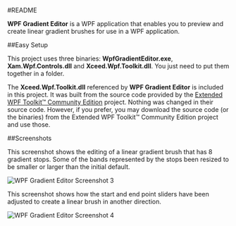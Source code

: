 #README

**WPF Gradient Editor** is a WPF application that enables you to preview and create linear gradient brushes for use in a WPF application.

##Easy Setup

This project uses three binaries: **WpfGradientEditor.exe**, **Xam.Wpf.Controls.dll** and **Xceed.Wpf.Toolkit.dll**. You just need to put them together in a folder.

The **Xceed.Wpf.Toolkit.dll** referenced by **WPF Gradient Editor** is included in this project. It was built
from the source code provided by the [Extended WPF Toolkit™ Community Edition](http://wpftoolkit.codeplex.com/)
project. Nothing was changed in their source code. However, if you prefer, you may download the source code (or the binaries)
from the Extended WPF Toolkit™ Community Edition project and use those.

##Screenshots

This screenshot shows the editing of a linear gradient brush that has 8 gradient stops.
Some of the bands represented by the stops been resized to be smaller or larger than the initial default.

![WPF Gradient Editor Screenshot 3](http://dev.restlessanimal.com/resources/img/wpfge/screenshot3.png)

This screenshot shows how the start and end point sliders have been adjusted to create a linear brush in another direction. 

![WPF Gradient Editor Screenshot 4](http://dev.restlessanimal.com/resources/img/wpfge/screenshot4.png)